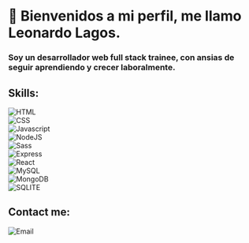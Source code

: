 # 👋 Bienvenidos a mi perfil, me llamo Leonardo Lagos.
### Soy un desarrollador web full stack trainee, con ansias de seguir aprendiendo y crecer laboralmente.

## Skills:
![HTML](https://img.shields.io/badge/HTML5-E34F26?style=for-the-badge&logo=html5&logoColor=white)</br>
![CSS](https://img.shields.io/badge/CSS3-1572B6?style=for-the-badge&logo=css3&logoColor=white)</br>
![Javascript](https://img.shields.io/badge/javascript-javascript-blue?logo=javascript)</br>
![NodeJS](https://img.shields.io/badge/Node.js-43853D?style=for-the-badge&logo=node.js&logoColor=white)</br>
![Sass](https://img.shields.io/badge/Sass-CC6699?style=for-the-badge&logo=sass&logoColor=white)</br>
![Express](https://img.shields.io/badge/Express.js-404D59?style=for-the-badge)</br>
![React](https://img.shields.io/badge/React-20232A?style=for-the-badge&logo=react&logoColor=61DAFB)</br>
![MySQL](https://img.shields.io/badge/MySQL-00000F?style=for-the-badge&logo=mysql&logoColor=white)</br>
![MongoDB](https://img.shields.io/badge/MongoDB-4EA94B?style=for-the-badge&logo=mongodb&logoColor=white)</br>
![SQLITE](https://img.shields.io/badge/SQLite-07405E?style=for-the-badge&logo=sqlite&logoColor=white)</br>

## Contact me:

![Email](https://img.shields.io/badge/leonardolagos07@hotmail.com-Microsoft_Outlook-0078D4?style=for-the-badge&logo=microsoft-outlook&logoColor=white)

